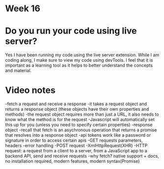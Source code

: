# Week 16

# Do you run your code using live server? 

Yes I have been running my code using the live server extension. While I am coding along, I make sure to view my code using devTools. I feel that it is important as a learning tool as it helps to better understand the concepts and material. 

# Video notes
-fetch a request and receive a response
-it takes a request object and returns a response object (these objects have their own properties and methods)
-the request object requires more than just a URL, it also needs to know what the method is for the request
-Javascript will automatically set this up for you (unless you need to specify certain properties)
-response object
-recall that fetch is an asychronous operation that returns a promise that resolves into a response object
-api tokens work like a password or signature in order to access certain apis
-GET requests parameters, headers
-error handling 
-POST request
-XmlHttpRequest(XHR)
-HTTP request: a request from a client to a server, from a JavaScript app to a backend API, send and receive requests
-why fetch? native support + docs, no installation required, modern features, modern syntax(Promise)